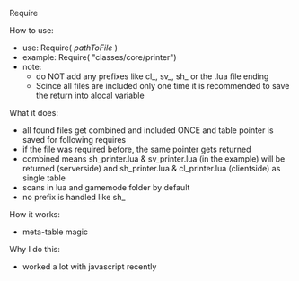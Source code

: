 
  Require

  How to use:
  - use: Require( <i>pathToFile</i> )
  - example: Require( "classes/core/printer")
  - note: 
      - do NOT add any prefixes like cl_, sv_, sh_ or the .lua file ending
      - Scince all files are included only one time it is recommended to save the return into alocal variable

  What it does:
  -   all found files get combined and included ONCE and table pointer is saved for following requires
  -   if the file was required before, the same pointer gets returned
  -   combined means sh_printer.lua & sv_printer.lua (in the example) will be returned (serverside) and sh_printer.lua & cl_printer.lua (clientside) as single table
  -   scans in lua and gamemode folder by default
  -   no prefix is handled like sh_

  How it works:
  -   meta-table magic
  
  Why I do this:
  -   worked a lot with javascript recently
